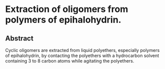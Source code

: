 # Extraction of oligomers from polymers of epihalohydrin.

## Abstract
Cyclic oligomers are extracted from liquid polyethers, especially polymers of epihalohydrin, by contacting the polyethers with a hydrocarbon solvent containing 3 to 8 carbon atoms while agitating the polyethers.